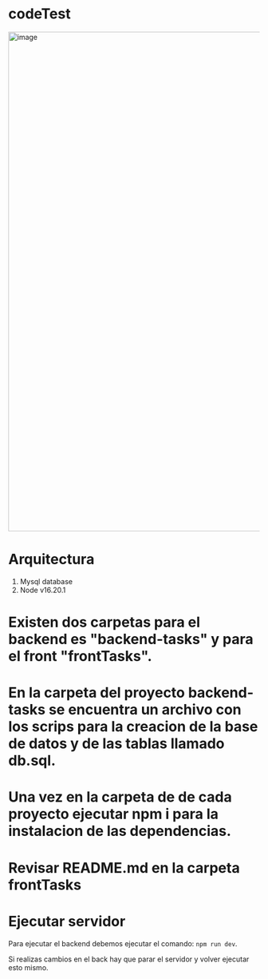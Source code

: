 # codeTest

<img width="1000" alt="image" src="https://github.com/afgomez123/codeTest/assets/36038728/f27272bb-d1e4-4e3c-b2e4-981cb1103108">


# Arquitectura
1. Mysql database
2. Node v16.20.1

# Existen dos carpetas para el backend es "backend-tasks" y para el front "frontTasks".

# En la carpeta del proyecto backend-tasks se encuentra un archivo con los scrips para la creacion de la base de datos y de las tablas llamado db.sql.

# Una vez en la carpeta de de cada proyecto ejecutar npm i para la instalacion de las dependencias.
# Revisar README.md en la carpeta frontTasks


# Ejecutar servidor
Para ejecutar el backend debemos ejecutar el comando: `npm run dev`.

Si realizas cambios en el back hay que parar el servidor y volver ejecutar esto mismo.
